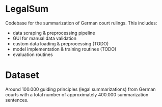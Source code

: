 # LegalSum
Codebase for the summarization of German court rulings. This includes:

* data scraping & preprocessing pipeline
* GUI for manual data validation
* custom data loading & preprocessing (TODO)
* model implementation & training routines (TODO)
* evaluation routines

# Dataset
Around 100.000 guiding principles (legal summarizations) from German courts with a total number of approximately 400.000 summarization sentences.
